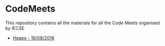 # CodeMeets

This repository contains all the materials for all the Code Meets organised by IECSE

- [Heaps - 19/08/2018](https://github.com/iecse/CodeMeets/tree/master/heaps)
